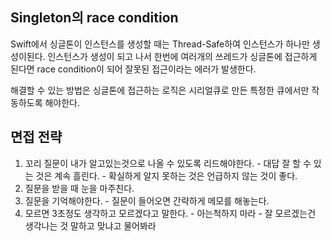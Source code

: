 


## Singleton의 race condition
Swift에서 싱글톤이 인스턴스를 생성할 때는 Thread-Safe하여 인스턴스가 하나만 생성이된다.
인스턴스가 생성이 되고 나서 한번에 여러개의 쓰레드가 싱글톤에 접근하게 된다면 race condition이 되어 잘못된 접근이라는 에러가 발생한다.

해결할 수 있는 방법은 싱글톤에 접근하는 로직은 시리얼큐로 만든 특정한 큐에서만 작동하도록 해야한다.




## 면접 전략

1. 꼬리 질문이 내가 알고있는것으로 나올 수 있도록 리드해야한다. - 대답 잘 할 수 있는 것은 계속 흘린다. - 확실하게 알지 못하는 것은 언급하지 않는 것이 좋다.
2. 질문을 받을 때 눈을 마주친다.
3. 질문을 기억해야한다. - 질문이 들어오면 간략하게 메모를 해놓는다.
4. 모르면 3초정도 생각하고 모르겠다고 말한다. - 아는척하지 마라 - 잘 모르겠는건 생각나는 것 말하고 맞냐고 물어봐라